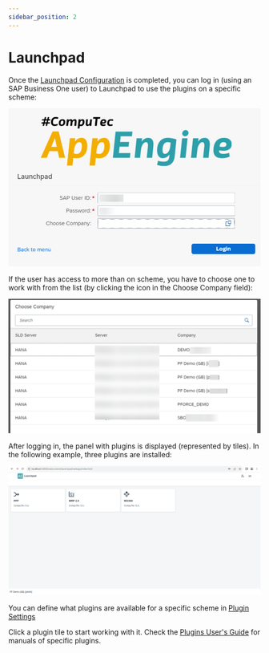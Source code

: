 ```yaml
---
sidebar_position: 2
---
```


# Launchpad

Once the [Launchpad Configuration](../administrators-guide/configuration-and-administration/overview.md) is completed, you can log in (using an SAP Business One user) to Launchpad to use the plugins on a specific scheme:

![Launchpad](./media/launchpad/launchpad-log-in.png)

If the user has access to more than on scheme, you have to choose one to work with from the list (by clicking the icon in the Choose Company field):

![Launchpad](./media/launchpad/launchpad-companies.png)

After logging in, the panel with plugins is displayed (represented by tiles). In the following example, three plugins are installed:

![Launchpad](./media/launchpad/launchpad-main.png)

You can define what plugins are available for a specific scheme in [Plugin Settings](../administrators-guide/configuration-and-administration/overview.md#plugins)

Click a plugin tile to start working with it. Check the [Plugins User's Guide](../plugins-user-guide/overview.md) for manuals of specific plugins.
